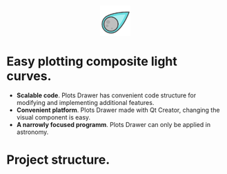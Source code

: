 <center>
<img src="Resources/PlotsDrawerIcon00.png" width="70">
</center>

# Easy plotting composite light curves.

* **Scalable code**. Plots Drawer has convenient code structure for modifying and implementing additional features.
* **Convenient platform**. Plots Drawer made with Qt Creator, changing the visual component is easy.
* **A narrowly focused programm**. Plots Drawer can only be applied in astronomy.

# Project structure.

